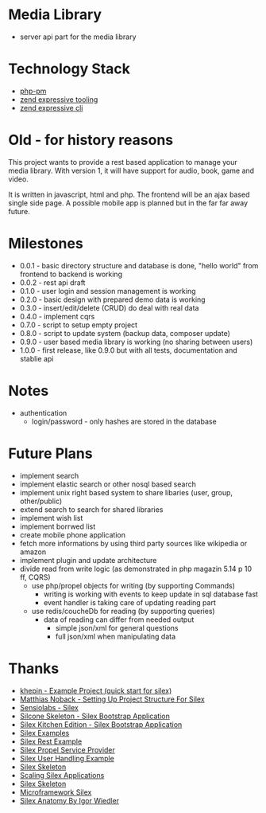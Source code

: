 # Media Library

* server api part for the media library

# Technology Stack

* [php-pm](https://github.com/php-pm/php-pm)
* [zend expressive tooling](https://docs.zendframework.com/zend-expressive/reference/cli-tooling/)
* [zend expressive cli](https://xtreamwayz.com/blog/2016-02-07-zend-expressive-console-cli-commands)

# Old - for history reasons

This project wants to provide a rest based application to manage your media library. With version 1, it will have support for audio, book, game and video.

It is written in javascript, html and php. The frontend will be an ajax based single side page. A possible mobile app is planned but in the far far away future.

# Milestones

* 0.0.1 -   basic directory structure and database is done, "hello world" from frontend to backend is working
* 0.0.2 -   rest api draft
* 0.1.0 -   user login and session management is working
* 0.2.0 -   basic design with prepared demo data is working
* 0.3.0 -   insert/edit/delete (CRUD) do deal with real data
* 0.4.0 -   implement cqrs
* 0.7.0 -   script to setup empty project
* 0.8.0 -   script to update system (backup data, composer update)
* 0.9.0 -   user based media library is working (no sharing between users)
* 1.0.0 -   first release, like 0.9.0 but with all tests, documentation and stablie api

# Notes

* authentication
    * login/password - only hashes are stored in the database

# Future Plans

* implement search
* implement elastic search or other nosql based search
* implement unix right based system to share libaries (user, group, other/public)
* extend search to search for shared libraries
* implement wish list
* implement borrwed list
* create mobile phone application
* fetch more informations by using third party sources like wikipedia or amazon
* implement plugin and update architecture
* divide read from write logic (as demonstrated in php magazin 5.14 p 10 ff, CQRS)
    * use php/propel objects for writing (by supporting Commands)
        * writing is working with events to keep update in sql database fast
        * event handler is taking care of updating reading part
    * use redis/coucheDb for reading (by supporting queries)
        * data of reading can differ from needed output
            * simple json/xml for general questions
            * full json/xml when manipulating data

# Thanks

* [khepin - Example Project (quick start for silex)](https://github.com/khepin/tsusbos/)
* [Matthias Noback - Setting Up Project Structure For Silex](http://php-and-symfony.matthiasnoback.nl/2012/01/silex-getting-your-project-structure-right/)
* [Sensiolabs - Silex](http://silex.sensiolabs.org/)
* [Silcone Skeleton - Silex Bootstrap Application](https://github.com/elfet/silicone-skeleton)
* [Silex Kitchen Edition - Silex Bootstrap Application](https://github.com/lyrixx/Silex-Kitchen-Edition/tree/master/src)
* [Silex Examples](https://github.com/igorw/silex-examples)
* [Silex Rest Example](https://github.com/vesparny/silex-simple-rest)
* [Silex Propel Service Provider](https://github.com/propelorm/PropelServiceProvider)
* [Silex User Handling Example](https://github.com/jmpantoja/silexhttps://github.com/silexphp/Silex-Skeleton-user)
* [Silex Skeleton](https://github.com/mablo/Silex-skeletion)
* [Scaling Silex Applications](http://gonzalo123.com/2013/02/11/scaling-silex-applications/)
* [Silex Skeleton](https://github.com/silexphp/Silex-Skeleton)
* [Microframework Silex](http://www.scandio.de/2012/01/microframework-silex/)
* [Silex Anatomy By Igor Wiedler](http://formations.only-cash.net/web/video/9VUoIruQNMg/Silex-Anatomy-by-Igor-Wiedler-at-the-PHP-Benelux-Conference-2013.html)

